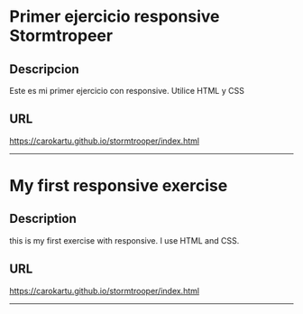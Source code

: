 # Primer ejercicio responsive Stormtropeer 

## Descripcion

Este es mi primer ejercicio con responsive. 
Utilice HTML y CSS


## URL 

https://carokartu.github.io/stormtrooper/index.html


---


# My first responsive exercise


## Description 

this is my first exercise with responsive.
I use HTML and CSS.

## URL 
https://carokartu.github.io/stormtrooper/index.html

---
